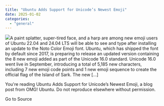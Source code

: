 ```yaml
---
title: "Ubuntu Adds Support for Unicode’s Newest Emoji"
date: 2025-01-02
categories: 
  - "general"
---
```


![](https://i0.wp.com/www.omgubuntu.co.uk/wp-content/uploads/2024/12/emo.jpg?resize=406%2C232&ssl=1)A paint splatter, super-tired face, and a harp are among new emoji users of Ubuntu 22.04 and 24.04 LTS will be able to see and type after installing an update to the Noto Color Emoji font. Ubuntu, which has shipped the font by default since 2017, is preparing to release an updated version containing the 8 new emoji added as part of the Unicode 16.0 standard. Unicode 16.0 went live in September, introducing a total of 5,185 new characters, including 7 new emoji code points and 1 new emoji sequence to create the official flag of the Island of Sark. The new \[…\]

You're reading Ubuntu Adds Support for Unicode’s Newest Emoji, a blog post from OMG! Ubuntu. Do not reproduce elsewhere without permission.

Go to Source
